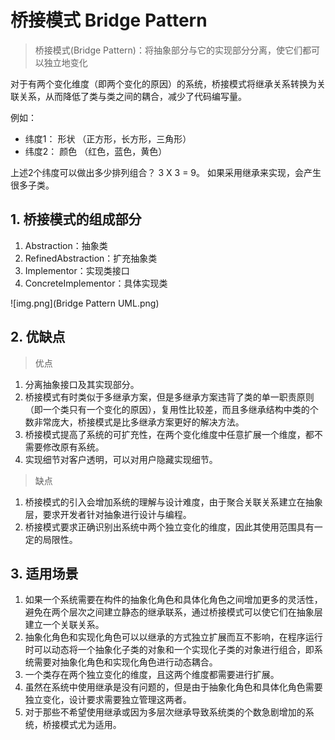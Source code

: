 # 桥接模式 Bridge Pattern
> 桥接模式(Bridge Pattern)：将抽象部分与它的实现部分分离，使它们都可以独立地变化

对于有两个变化维度（即两个变化的原因）的系统，桥接模式将继承关系转换为关联关系，从而降低了类与类之间的耦合，减少了代码编写量。

例如：
- 纬度1： 形状 （正方形，长方形，三角形）
- 纬度2： 颜色 （红色，蓝色，黄色）

上述2个纬度可以做出多少排列组合？ 3 X 3 = 9。 如果采用继承来实现，会产生很多子类。

## 1. 桥接模式的组成部分
1. Abstraction：抽象类
2. RefinedAbstraction：扩充抽象类
3. Implementor：实现类接口
4. ConcreteImplementor：具体实现类

![img.png](Bridge Pattern UML.png)

## 2. 优缺点
> 优点
1. 分离抽象接口及其实现部分。
2. 桥接模式有时类似于多继承方案，但是多继承方案违背了类的单一职责原则（即一个类只有一个变化的原因），复用性比较差，而且多继承结构中类的个数非常庞大，桥接模式是比多继承方案更好的解决方法。
3. 桥接模式提高了系统的可扩充性，在两个变化维度中任意扩展一个维度，都不需要修改原有系统。
4. 实现细节对客户透明，可以对用户隐藏实现细节。

> 缺点
1. 桥接模式的引入会增加系统的理解与设计难度，由于聚合关联关系建立在抽象层，要求开发者针对抽象进行设计与编程。
2. 桥接模式要求正确识别出系统中两个独立变化的维度，因此其使用范围具有一定的局限性。

## 3. 适用场景
1. 如果一个系统需要在构件的抽象化角色和具体化角色之间增加更多的灵活性，避免在两个层次之间建立静态的继承联系，通过桥接模式可以使它们在抽象层建立一个关联关系。
2. 抽象化角色和实现化角色可以以继承的方式独立扩展而互不影响，在程序运行时可以动态将一个抽象化子类的对象和一个实现化子类的对象进行组合，即系统需要对抽象化角色和实现化角色进行动态耦合。
3. 一个类存在两个独立变化的维度，且这两个维度都需要进行扩展。
4. 虽然在系统中使用继承是没有问题的，但是由于抽象化角色和具体化角色需要独立变化，设计要求需要独立管理这两者。
5. 对于那些不希望使用继承或因为多层次继承导致系统类的个数急剧增加的系统，桥接模式尤为适用。